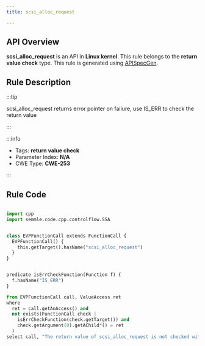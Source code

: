 ```yaml
---
title: scsi_alloc_request

---
```



## API Overview
**scsi_alloc_request** is an API in **Linux kernel**. This rule belongs to the **return value check** type. This rule is generated using [APISpecGen](../../tools/APISpecGen).
## Rule Description

:::tip

scsi_alloc_request returns error pointer on failure, use IS_ERR to check the return value

:::

:::info

- Tags: **return value check**
- Parameter Index: **N/A**
- CWE Type: **CWE-253**

:::

## Rule Code
```python

import cpp
import semmle.code.cpp.controlflow.SSA


class EVPFunctionCall extends FunctionCall {
  EVPFunctionCall() {
    this.getTarget().hasName("scsi_alloc_request")
  }
}


predicate isErrCheckFunction(Function f) {
  f.hasName("IS_ERR") 
}

from EVPFunctionCall call, ValueAccess ret
where
  ret = call.getAnAccess() and
  not exists(FunctionCall check |
    isErrCheckFunction(check.getTarget()) and
    check.getArgument(0).getAChild*() = ret
  )
select call, "The return value of scsi_alloc_request is not checked with IS_ERR."
    
```